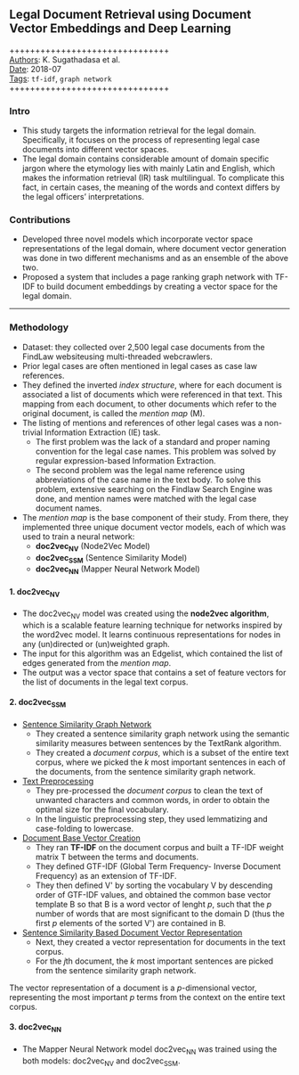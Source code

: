 ## Legal Document Retrieval using Document Vector Embeddings and Deep Learning

+++++++++++++++++++++++++++++++  
<ins>Authors</ins>: K. Sugathadasa et al.  
<ins>Date</ins>: 2018-07  
<ins>Tags</ins>: `tf-idf`, `graph network`  
+++++++++++++++++++++++++++++++  


### Intro

- This study targets the information retrieval for the legal domain. Specifically, it focuses on the process of representing legal case documents into different vector spaces.
- The legal domain contains considerable amount of domain specific jargon where the etymology lies with mainly Latin and English, which makes the information retrieval (IR) task multilingual. To complicate this fact, in certain cases, the meaning of the words and context differs by the legal officers’ interpretations.


### Contributions

- Developed three novel models which incorporate vector space representations of the legal domain, where document vector generation was done in two different mechanisms and as an ensemble of the above two.
- Proposed a system that includes a page ranking graph network with TF-IDF to build document embeddings by creating a vector space for the legal domain. 


***

### Methodology

- Dataset: they collected over 2,500 legal case documents from the FindLaw websiteusing multi-threaded webcrawlers.
- Prior legal cases are often mentioned in legal cases as case law references.
- They defined the inverted *index structure*, where for each document is associated a list of documents which were referenced in that text. This mapping from each document, to other documents which refer to the original document, is called the *mention map* (M).
- The listing of mentions and references of other legal cases was a non-trivial Information Extraction (IE) task. 
  - The first problem was the lack of a standard and proper naming convention for the legal case names. This problem was solved by regular expression-based Information Extraction.
  - The second problem was the legal name reference using abbreviations of the case name in the text body. To solve this problem, extensive searching on the Findlaw Search Engine was done, and mention names were matched with the legal case document names.
- The *mention map* is the base component of their study. From there, they implemented three unique document vector models, each of which was used to train a neural network:
  - **doc2vec<sub>NV</sub>** (Node2Vec Model) 
  - **doc2vec<sub>SSM</sub>** (Sentence Similarity Model)
  - **doc2vec<sub>NN</sub>** (Mapper Neural Network Model) 


#### 1. doc2vec<sub>NV</sub>

- The doc2vec<sub>NV</sub> model was created using the **node2vec algorithm**, which is a scalable feature learning technique for networks inspired by the word2vec model. It learns continuous representations for nodes in any (un)directed or (un)weighted graph.
- The input for this algorithm was an Edgelist, which contained the list of edges generated from the *mention map*.
- The output was a vector space that contains a set of feature vectors for the list of documents in the legal text corpus.


#### 2. doc2vec<sub>SSM</sub>
- <ins>Sentence Similarity Graph Network</ins>
  - They created a sentence similarity graph network using the semantic similarity measures between sentences by the TextRank algorithm.
  - They created a *document corpus*, which is a subset of the entire text corpus, where we picked the *k* most important sentences in each of the documents, from the sentence similarity graph network.
- <ins>Text Preprocessing</ins>
  - They pre-processed the *document corpus* to clean the text of unwanted characters and common words, in order to obtain the optimal size for the final vocabulary.
  - In the linguistic preprocessing step, they used lemmatizing and case-folding to lowercase.
- <ins>Document Base Vector Creation</ins>
  - They ran **TF-IDF** on the document corpus and built a TF-IDF weight matrix T between the terms and documents.
  - They defined GTF-IDF (Global Term Frequency- Inverse Document Frequency) as an extension of TF-IDF.
  - They then defined V' by sorting the vocabulary V by descending order of GTF-IDF values, and obtained the common base vector template B so that B is a word vector of lenght *p*, such that the *p* number of words that are most significant to the domain D (thus the first *p* elements of the sorted V') are contained in B.
- <ins>Sentence Similarity Based Document Vector Representation</ins>
  - Next, they created a vector representation for documents in the text corpus.
  - For the *j*th document, the *k* most important sentences are picked from the sentence similarity graph network.
  
The vector representation of a document is a *p*-dimensional vector, representing the most important *p* terms from the context on the entire text corpus.


#### 3. doc2vec<sub>NN</sub>
- The Mapper Neural Network model doc2vec<sub>NN</sub> was trained using the both models: doc2vec<sub>NV</sub> and doc2vec<sub>SSM</sub>.

